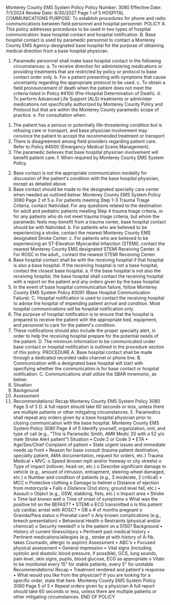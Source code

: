 Monterey County EMS System Policy
Policy Number: 3080
Effective Date: 7/1/2024
Review Date: 6/30/2027
Page 1 of 5
HOSPITAL COMMUNICATIONS
PURPOSE:
To establish procedures for phone and radio communications between field personnel and hospital
personnel.
POLICY
A. This policy addresses procedures to be used in two types of hospital communication: base
hospital contact and hospital notification.
B. Base hospital contact is used by paramedic personnel to contact a Monterey County EMS
Agency-designated base hospital for the purpose of obtaining medical direction from a base
hospital physician.
1. Paramedic personnel shall make base hospital contact in the following circumstances:
a. To receive direction for administering medications or providing treatments that
are restricted by policy or protocol to base contact order only.
b. For a patient presenting with symptoms that cause uncertainty regarding the
appropriate protocol to be used.
c. To obtain a field pronouncement of death when the patient does not meet the
criteria listed in Policy #4100 (Pre-Hospital Determination of Death).
d. To perform Advanced Life Support (ALS) treatments or administer medications
not specifically authorized by Monterey County Policy and Protocol but that are
within the Monterey County paramedic scope of practice.
e. For consultation when:
1) The patient has a serious or potentially life-threatening condition but is
refusing care or transport, and base physician involvement may convince
the patient to accept the recommended treatment or transport.
2) There is disagreement among field providers regarding patient care. Refer
to Policy #4000 (Emergency Medical Scene Management).
3) The paramedic believes that base hospital physician involvement will
benefit patient care.
f. When required by Monterey County EMS System Policy.
2. Base contact is not the appropriate communication modality for discussion of the
patient's condition with the base hospital physician, except as detailed above.
3. Base contact should be made to the designated specialty care center when needed as
outlined below:
Monterey County EMS System Policy 3080
Page 2 of 5
a. For patients meeting Step 1-3 Trauma Triage Criteria, contact Natividad. For
any questions related to the destination for adult and pediatric patients
meeting Step 4 trauma triage criteria, or for any patients who do not meet
trauma triage criteria, but whom the paramedic feels may benefit from a
trauma center, base hospital contact should be with Natividad.
b. For patients who are believed to be experiencing a stroke, contact the nearest
Monterey County EMS designated Stroke Center.
c. For patients who are believed to be experiencing an ST-Elevation Myocardial
Infarction (STEMI), contact the nearest Monterey County EMS designated
STEMI Receiving Center.
d. For ROSC in the adult,, contact the nearest STEMI Receiving Center.
4. Base hospital contact shall be with the receiving hospital if that hospital is also a base
hospital. If the receiving hospital is not a base hospital, contact the closest base hospital.
a. If the base hospital is not also the receiving hospital, the base hospital shall
contact the receiving hospital with a report on the patient and any orders given by
the base hospital.
5. In the event of base hospital communication failure, follow Monterey County EMS
System Policy #3091 (Base Hospital Communication Failure).
C. Hospital notification is used to contact the receiving hospital to advise the hospital of
impending patient arrival and condition. Most hospital communications will be hospital
notification only.
1. The purpose of hospital notification is to ensure that the hospital is prepared to receive
the patient with the appropriate bed, equipment, and personnel to care for the patient's
condition.
2. These notifications should also include the proper specialty alert, in order to help the
receiving hospital prepare for the potential needs of the patient.
D. The minimum information to be communicated under base contact or hospital notification is
outlined in the procedure section of this policy.
PROCEDURE
A. Base hospital contact shall be made through a dedicated recorded radio channel or phone line.
B. Communication with a designated base hospital will start with specifying whether the
communication is for base contact or hospital notification.
C. Communications shall utilize the SBAR mnemonic, as below:
1. Situation
2. Background
3. Assessment
4. Recommendations/ Recap
Monterey County EMS System Policy 3080
Page 3 of 5
D. A full report should take 60 seconds or less, unless there are multiple patients or other mitigating
circumstances.
E. Paramedics shall repeat any orders given by a base hospital physician prior to closing
communication with the base hospital.
Monterey County EMS System Policy 3080
Page 4 of 5
Identify yourself, organization, unit, and type of call
(e.g., "This is Paramedic Smith, AMR Medic 20 with a 52 y/o male Stroke Alert patient")
Situation
• Code 2 or Code 3
• ETA
• Age/Sex/Chief Complaint of patient
• State urgent issues and immediate needs up front
• Reason for base consult (trauma patient destination, specialty patient,
AMA documentation, request for orders, etc.)
Trauma Medical
• MVC:
o Speed (known mph and/or
freeway or city streets)
o Type of impact (rollover,
head-on, etc.)
o Describe significant
damage to vehicle (e.g.,
amount of intrusion,
entrapment, steering
wheel damaged, etc.)
o Number and condition of
patients (e.g., 3 moderate,
2 critical)
• MCC
o Protective clothing
o Damage to helmet
o Distance of ejection from
motorcycle
• Falls
o Distance (2nd story,
ground level fall, etc.)
• Assault
o Object (e.g., GSW,
stabbing, fists, etc.)
o Impact area
• Stroke
o Time last known well
o Time of onset of symptoms
o What was the positive hit on
the BEFAST?
• STEMI
o ECG transmitted
o Is this patient s/p cardiac
arrest with ROSC?
• OB
o # of months pregnant
o Gravida/Para status
o Prenatal care?
o Any known complications
(e.g., breech presentation)
• Behavioral Health
o Restraints (physical
and/or chemical)
o Security needed?
o Is the patient on a 5150?
Background • History of current illness/injury
• Pertinent past medical history
• Pertinent medications/allergies (e.g., stroke pt with history of A-fib,
takes Coumadin, allergic to aspirin)
Assessment • ABC's
• Focused physical assessment
• General impression
• Vital signs (including systolic and diastolic blood pressure, if
possible), GCS, lung sounds, pain level, skin signs, pupils, blood
glucose, ECG as appropriate
o Vitals to be monitored every 15" for stable patients, every 5" for
unstable
Recommendations/ Recap • Treatment rendered and patient's response
• What would you like from the physician? If you are looking for a
specific order, state that here.
Monterey County EMS System Policy 3080
Page 5 of 5
• Repeat orders given by a physician
A full report should take 60 seconds or less, unless there are multiple patients or
other mitigating circumstances.
END OF POLICY


